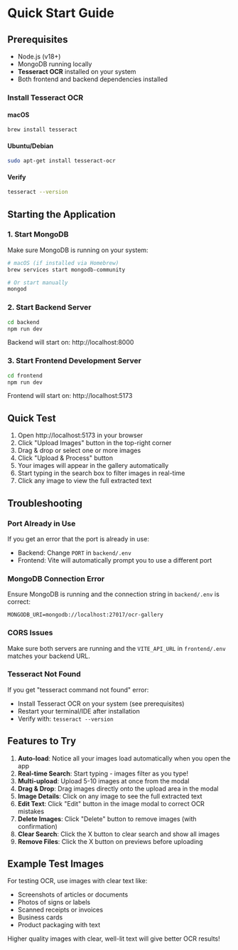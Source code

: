 # Quick Start Guide

## Prerequisites
- Node.js (v18+)
- MongoDB running locally
- **Tesseract OCR** installed on your system
- Both frontend and backend dependencies installed

### Install Tesseract OCR

#### macOS
```bash
brew install tesseract
```

#### Ubuntu/Debian
```bash
sudo apt-get install tesseract-ocr
```

#### Verify
```bash
tesseract --version
```

## Starting the Application

### 1. Start MongoDB
Make sure MongoDB is running on your system:
```bash
# macOS (if installed via Homebrew)
brew services start mongodb-community

# Or start manually
mongod
```

### 2. Start Backend Server
```bash
cd backend
npm run dev
```
Backend will start on: http://localhost:8000

### 3. Start Frontend Development Server
```bash
cd frontend
npm run dev
```
Frontend will start on: http://localhost:5173

## Quick Test

1. Open http://localhost:5173 in your browser
2. Click "Upload Images" button in the top-right corner
3. Drag & drop or select one or more images
4. Click "Upload & Process" button
5. Your images will appear in the gallery automatically
6. Start typing in the search box to filter images in real-time
7. Click any image to view the full extracted text

## Troubleshooting

### Port Already in Use
If you get an error that the port is already in use:
- Backend: Change `PORT` in `backend/.env`
- Frontend: Vite will automatically prompt you to use a different port

### MongoDB Connection Error
Ensure MongoDB is running and the connection string in `backend/.env` is correct:
```env
MONGODB_URI=mongodb://localhost:27017/ocr-gallery
```

### CORS Issues
Make sure both servers are running and the `VITE_API_URL` in `frontend/.env` matches your backend URL.

### Tesseract Not Found
If you get "tesseract command not found" error:
- Install Tesseract OCR on your system (see prerequisites)
- Restart your terminal/IDE after installation
- Verify with: `tesseract --version`

## Features to Try

1. **Auto-load**: Notice all your images load automatically when you open the app
2. **Real-time Search**: Start typing - images filter as you type!
3. **Multi-upload**: Upload 5-10 images at once from the modal
4. **Drag & Drop**: Drag images directly onto the upload area in the modal
5. **Image Details**: Click on any image to see the full extracted text
6. **Edit Text**: Click "Edit" button in the image modal to correct OCR mistakes
7. **Delete Images**: Click "Delete" button to remove images (with confirmation)
8. **Clear Search**: Click the X button to clear search and show all images
9. **Remove Files**: Click the X button on previews before uploading

## Example Test Images

For testing OCR, use images with clear text like:
- Screenshots of articles or documents
- Photos of signs or labels
- Scanned receipts or invoices
- Business cards
- Product packaging with text

Higher quality images with clear, well-lit text will give better OCR results!

